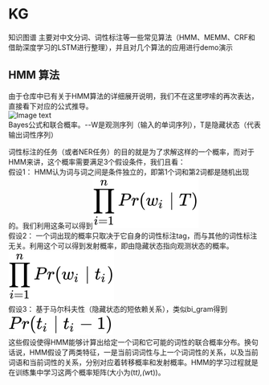 # KG
知识图谱
主要对中文分词、词性标注等一些常见算法（HMM、MEMM、CRF和借助深度学习的LSTM进行整理），并且对几个算法的应用进行demo演示  

## HMM 算法
由于仓库中已有关于HMM算法的详细展开说明，我们不在这里啰嗦的再次表达，直接看下对应的公式推导。    
![Image text](https://www.zhihu.com/equation?tex=%5Cbegin%7Bequation%7D+%5Cbegin%7Bsplit%7D+Pr%28T%5Cmid+W%29+%26%3D+%5Cfrac%7BPr%28W%5Cmid+T%29%2APr%28T%29%7D%7BPr%28W%29%7D%5C%5C+Pr%28W%2CT%29+%26%3D++Pr%28W%5Cmid+T%29%2APr%28T%29%5C%5C+++%26%3D+%5Cprod_%7Bi%3D1%7D%5E%7Bn%7DPr%28w_i%5Cmid+T%29%2APr%28T%29%5C%5C+++%26%3D+%5Cprod_%7Bi%3D1%7D%5E%7Bn%7DPr%28w_i%5Cmid+t_i%29%2APr%28T%29%5C%5C+++%26%3D+%5Cprod_%7Bi%3D1%7D%5E%7Bn%7DPr%28w_i%5Cmid+t_i%29%2APr%28t_i%5Cmid+t_%7Bi-1%7D%29+%5Cend%7Bsplit%7D+%5Cend%7Bequation%7D)  
Bayes公式和联合概率。--W是观测序列（输入的单词序列），T是隐藏状态（代表输出词性序列）   

词性标注的任务（或者NER任务）的目的就是为了求解这样的一个概率，而对于HMM来讲，这个概率需要满足3个假设条件，我们且看：   
假设1： HMM认为词与词之间是条件独立的，即第1个词和第2词都是随机出现的。我们利用这条可以得到![Image text](https://github.com/CuiShaohua/KG/blob/master/images/equation1.svg)    
假设2： 一个词出现的概率只取决于它自身的词性标注tag，而与其他的词性标注无关。利用这个可以得到发射概率，即由隐藏状态指向观测状态的概率。![Image](https://github.com/CuiShaohua/KG/blob/master/images/equation2.svg)     
假设3： 基于马尔科夫性（隐藏状态的短依赖关系），类似bi_gram得到![image](https://github.com/CuiShaohua/KG/blob/master/images/equation3.svg)      
这些假设使得HMM能够计算出给定一个词和它可能的词性的联合概率分布。换句话说，HMM假设了两类特征，一是当前词词性与上一个词词性的关系，以及当前词语和当前词性的关系，分别对应着转移概率和发射概率。HMM的学习过程就是在训练集中学习这两个概率矩阵(大小为(t*t),(w*t))。  
